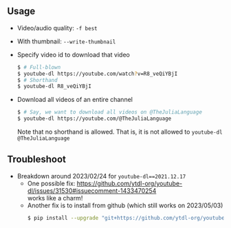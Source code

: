 ## Usage
- Video/audio quality: `-f best`
- With thumbnail: `--write-thumbnail`
- Specify video id to download that video
  ```bash
  $ # Full-blown
  $ youtube-dl https://youtube.com/watch?v=R8_veQiYBjI
  $ # Shorthand
  $ youtube-dl R8_veQiYBjI
  ```
- Download all videos of an entire channel
  ```bash
  $ # Say, we want to download all videos on @TheJuliaLanguage
  $ youtube-dl https://youtube.com/@TheJuliaLanguage
  ```
  
  Note that no shorthand is allowed. That is, it is not allowed to
  `youtube-dl @TheJuliaLanguage`


## Troubleshoot
- Breakdown around 2023/02/24 for `youtube-dl==2021.12.17`
    - One possible fix: <https://github.com/ytdl-org/youtube-dl/issues/31530#issuecomment-1433470254>  
      works like a charm!
    - Another fix is to install from github (which still works on 2023/05/03)
      ```sh
      $ pip install --upgrade "git+https://github.com/ytdl-org/youtube-dl.git"
      ```
